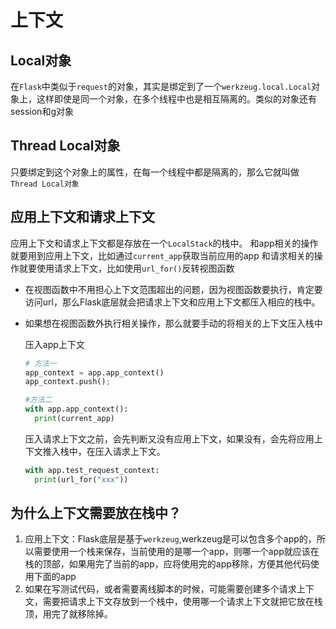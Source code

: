 # 上下文
## Local对象
在`Flask`中类似于`request`的对象，其实是绑定到了一个`werkzeug.local.Local`对象上，这样即使是同一个对象，在多个线程中也是相互隔离的。类似的对象还有session和g对象
## Thread Local对象
只要绑定到这个对象上的属性，在每一个线程中都是隔离的，那么它就叫做`Thread Local对象`
## 应用上下文和请求上下文
应用上下文和请求上下文都是存放在一个`LocalStack`的栈中。
和app相关的操作就要用到应用上下文，比如通过`current_app`获取当前应用的app
和请求相关的操作就要使用请求上下文，比如使用`url_for()`反转视图函数
- 在视图函数中不用担心上下文范围超出的问题，因为视图函数要执行，肯定要访问url，那么Flask底层就会把请求上下文和应用上下文都压入相应的栈中。
- 如果想在视图函数外执行相关操作，那么就要手动的将相关的上下文压入栈中

  压入app上下文
  ```python
  # 方法一
  app_context = app.app_context()
  app_context.push();

  #方法二
  with app.app_context():
    print(current_app)
  ```
  压入请求上下文之前，会先判断又没有应用上下文，如果没有，会先将应用上下文推入栈中，在压入请求上下文。
  ```python
  with app.test_request_context:
    print(url_for("xxx"))
  ```
## 为什么上下文需要放在栈中？
1. 应用上下文：Flask底层是基于`werkzeug`,werkzeug是可以包含多个app的，所以需要使用一个栈来保存，当前使用的是哪一个app，则哪一个app就应该在栈的顶部，如果用完了当前的app，应将使用完的app移除，方便其他代码使用下面的app
2. 如果在写测试代码，或者需要离线脚本的时候，可能需要创建多个请求上下文，需要把请求上下文存放到一个栈中，使用哪一个请求上下文就把它放在栈顶，用完了就移除掉。
